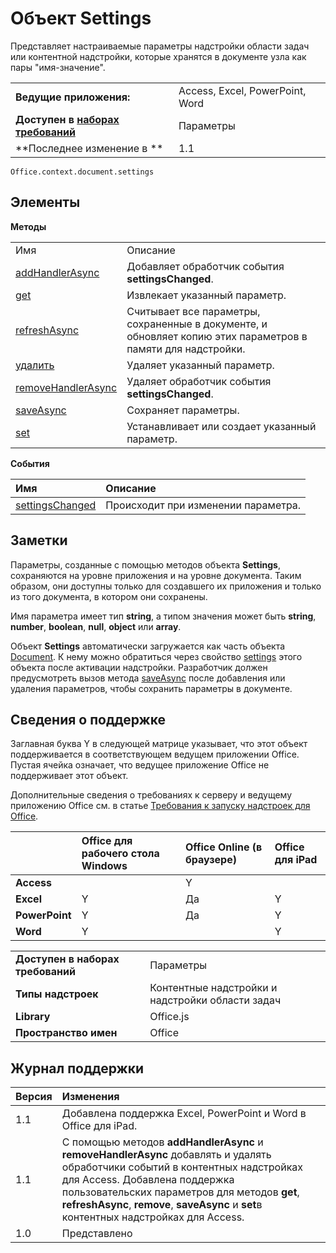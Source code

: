 
# Объект Settings
Представляет настраиваемые параметры надстройки области задач или контентной надстройки, которые хранятся в документе узла как пары "имя-значение".

|||
|:-----|:-----|
|**Ведущие приложения:**|Access, Excel, PowerPoint, Word|
|**Доступен в [наборах требований](../../docs/overview/specify-office-hosts-and-api-requirements.md)**|Параметры|
|**Последнее изменение в **|1.1|

```
Office.context.document.settings
```


## Элементы


**Методы**

|||
|:-----|:-----|
|Имя|Описание|
|[addHandlerAsync](../../reference/shared/settings.addhandlerasync.md)|Добавляет обработчик события **settingsChanged**.|
|[get](../../reference/shared/settings.get.md)|Извлекает указанный параметр.|
|[refreshAsync](../../reference/shared/settings.refreshasync.md)|Считывает все параметры, сохраненные в документе, и обновляет копию этих параметров в памяти для надстройки.|
|[удалить](../../reference/shared/settings.remove.md)|Удаляет указанный параметр.|
|[removeHandlerAsync](../../reference/shared/settings.removehandlerasync.md)|Удаляет обработчик события **settingsChanged**.|
|[saveAsync](../../reference/shared/settings.saveasync.md)|Сохраняет параметры.|
|[set](../../reference/shared/settings.set.md)|Устанавливает или создает указанный параметр.|

**События**


|**Имя**|**Описание**|
|:-----|:-----|
|[settingsChanged](../../reference/shared/settings.settingschangedevent.md)|Происходит при изменении параметра.|

## Заметки

Параметры, созданные с помощью методов объекта **Settings**, сохраняются на уровне приложения и на уровне документа. Таким образом, они доступны только для создавшего их приложения и только из того документа, в котором они сохранены.

Имя параметра имеет тип **string**, а типом значения может быть **string**, **number**, **boolean**, **null**, **object** или **array**.

Объект **Settings** автоматически загружается как часть объекта [Document](../../reference/shared/document.md). К нему можно обратиться через свойство [settings](../../reference/shared/document.settings.md) этого объекта после активации надстройки. Разработчик должен предусмотреть вызов метода [saveAsync](../../reference/shared/settings.saveasync.md) после добавления или удаления параметров, чтобы сохранить параметры в документе.


## Сведения о поддержке


Заглавная буква Y в следующей матрице указывает, что этот объект поддерживается в соответствующем ведущем приложении Office. Пустая ячейка означает, что ведущее приложение Office не поддерживает этот объект.

Дополнительные сведения о требованиях к серверу и ведущему приложению Office см. в статье [Требования к запуску надстроек для Office](../../docs/overview/requirements-for-running-office-add-ins.md).


||**Office для рабочего стола Windows**|**Office Online (в браузере)**|**Office для iPad**|
|:-----|:-----|:-----|:-----|
|**Access**||Y||
|**Excel**|Y|Да|Y|
|**PowerPoint**|Y|Да|Y|
|**Word**|Y||Y|

|||
|:-----|:-----|
|**Доступен в наборах требований**|Параметры|
|**Типы надстроек**|Контентные надстройки и надстройки области задач|
|**Library**|Office.js|
|**Пространство имен**|Office|

## Журнал поддержки

|**Версия**|**Изменения**|
|:-----|:-----|
|1.1|Добавлена поддержка Excel, PowerPoint и Word в Office для iPad.|
|1.1|С помощью методов **addHandlerAsync** и **removeHandlerAsync** добавлять и удалять обработчики событий в контентных надстройках для Access. Добавлена поддержка пользовательских параметров для методов **get**, **refreshAsync**, **remove**, **saveAsync** и **set**в контентных надстройках для Access.|
|1.0|Представлено|